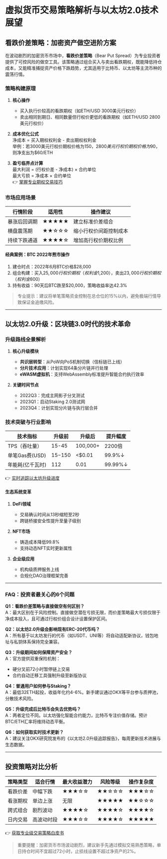# 虚拟货币交易策略解析与以太坊2.0技术展望

## 看跌价差策略：加密资产做空进阶方案

在波动剧烈的加密货币市场中，**看跌价差策略**（Bear Put Spread）为专业投资者提供了可控风险的做空工具。该策略通过组合买入与卖出看跌期权，既能降低持仓成本，又能精准捕捉资产价格下跌趋势，尤其适用于比特币、以太坊等主流币种的震荡行情。

### 策略构建原理
1. **核心操作**  
   - 买入执行价较高的看跌期权（如ETH/USD 3000美元行权价）  
   - 卖出相同到期日、相同数量但行权价更低的看跌期权（如ETH/USD 2800美元行权价）

2. **成本优化公式**  
   净成本 = 买入期权权利金 - 卖出期权权利金  
   举例：若3000美元行权价期权价格为$150，2800美元行权价期权价格为$90，则净支出为$60/ETH

3. **盈亏临界点计算**  
   最大利润 = (行权价差 - 净成本) × 合约单位  
   最大亏损 = 净成本 × 合约单位  
   👉 [掌握专业期权交易技巧](https://bit.ly/okx_welcome)

### 市场应用场景
| 行情阶段       | 适用性 | 操作建议                  |
|----------------|--------|---------------------------|
| 暴涨后回调期   | ★★★★★ | 建立标准价差组合          |
| 横盘震荡期     | ★★☆☆☆ | 缩小行权价间距控制成本    |
| 持续下跌通道   | ★★★★☆ | 增加高行权价期权比例      |

#### 经典案例：BTC 2022年熊市操作
1. 建仓时点：2022年6月BTC价格$28,000  
2. 组合构建：买入$25,000行权价期权（权利金$1,200），卖出$23,000行权价期权（权利金$800）  
3. 持有收益：90天后BTC跌至$20,000，策略收益率达42.3%

> 专业提示：建议将单笔策略资金控制在总仓位的15%以内，避免极端行情导致保证金追缴风险。

---

## 以太坊2.0升级：区块链3.0时代的技术革命

### 升级路线全景解析
1. **核心升级模块**  
   - **共识层转型**：从PoW向PoS机制切换（信标链已上线）  
   - **分片技术应用**：计划实现64条分片链并行处理  
   - **eWASM虚拟机**：支持WebAssembly标准提升智能合约执行效率  

2. **关键时间节点**  
   - 2022Q3：完成主网影子分叉测试  
   - 2023Q1：启动Staking 2.0测试网  
   - 2023Q4：计划实现分片链与执行层合并  

### 技术突破与行业影响
| 技术指标         | 升级前       | 升级后       | 提升幅度   |
|------------------|--------------|--------------|------------|
| TPS（吞吐量）    | 15-45        | 100,000+     | 2200倍     |
| 单笔Gas费(USD)   | $15-$150     | <$0.01       | 99.9%↓     |
| 年能耗(亿千瓦时) | 112          | 0.01         | 99.99%↓    |

👉 [实时追踪以太坊升级进度](https://bit.ly/okx_welcome)

#### 生态系统变革
1. **DeFi领域**  
   - 交易确认时间从13秒缩短至2秒  
   - 跨链桥接安全性提升至量子级别  

2. **NFT市场**  
   - 铸造成本降低99.8%  
   - 支持动态NFT实时更新属性  

3. **企业级应用**  
   - 机构级质押服务上线  
   - 合规化DAO治理框架完善  

---

### FAQ：投资者最关心的6个问题

**Q1：看跌价差策略与直接做空有何区别？**  
A：最大区别在于风险控制。直接做空潜在亏损无限，而价差策略最大亏损仅限于净成本投入，且可通过行权价组合设计设置保护区间。

**Q2：以太坊2.0升级会影响现有ERC-20代币吗？**  
A：所有基于以太坊发行的代币（如USDT、UNI等）将自动适配新协议，钱包地址与私钥体系保持完全兼容。

**Q3：升级期间如何保障资产安全？**  
A：官方提供双重保险机制：  
- 硬分叉前72小时暂停链上交易  
- 合约自动迁移工具强制升级至新版协议  

**Q4：普通用户如何参与Staking？**  
A：最低32ETH起投，收益年化约4-6%。新手建议通过OKX等平台参与质押池，分散技术风险。

**Q5：升级完成后比特币会失去优势吗？**  
A：两者定位不同。以太坊强化智能合约能力，比特币专注价值存储。预计BTC/ETH汇率将维持动态平衡。

**Q6：如何获取实时技术更新？**  
A：建议关注OKX研究院发布的《以太坊2.0升级追踪报告》，每周更新技术进展与生态数据。

---

## 投资策略对比分析

| 策略类型       | 适合行情     | 最大收益潜力 | 风险等级 | 操作复杂度 |
|----------------|--------------|--------------|----------|------------|
| 看跌价差       | 中幅下跌     | ★★★☆☆        | ★★☆☆☆    | ★★★☆☆      |
| 看涨期权       | 单边上涨     | 无限          | ★★★★★    | ★★☆☆☆      |
| 跨式组合       | 剧烈波动     | ★★★★☆        | ★★★★☆    | ★★★★☆      |
| 日内交易       | 高波动时段   | ★★★☆☆        | ★★★★☆    | ★★★★★      |

👉 [获取专业级交易策略白皮书](https://bit.ly/okx_welcome)  

> 重要提醒：加密货币市场波动剧烈，建议新手先通过模拟交易熟悉策略，单日持仓时间不宜超过72小时，止损线设置不超过净资产的2%。
